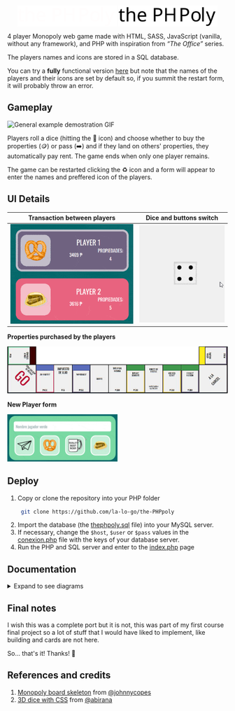 <!-- Logo -->
<div align="center" >
<img src="./docs/logo/PHPoly_Logo_Light.svg#gh-dark-mode-only" align="center" width="45%"/>
<img src="./docs/logo/PHPoly_Logo_Dark.svg#gh-light-mode-only" align="center" width="45%"/>
</div>

<!-- Content -->
4 player Monopoly web game made with HTML, SASS, JavaScript (vanilla, without any framework), and PHP with inspiration from *“The Office”* series.

The players names and icons are stored in a SQL database.

You can try a **fully** functional version [here]() but note that the names of the players and their icons are set by default so, if you summit the restart form, it will probably throw an error.

## Gameplay 
![General example demostration GIF](./docs/captures/gifs/GeneralExample.gif)

Players roll a dice (hitting the 🎲 icon) and choose whether to buy the properties (🪙) or pass (➡️) and if they land on others' properties, they automatically pay rent. The game ends when only one player remains.

The game can be restarted clicking the ♻️ icon and a form will appear to enter the names and preffered icon of the players.


## UI Details
| Transaction between players  | Dice and buttons switch |
|:---:|:-----------------------:|
|<img src="./docs/captures/gifs/Transaction.gif" alt="Transaction between players GIF">|<img src="./docs/captures/gifs/dice.gif" alt="Transaction between players GIF">|

**Properties purchased by the players**

![](./docs/captures/imgs/Casillas.png)


**New Player form**

<img src="./docs/captures/gifs/NewPlayer.gif" alt="New Player form" width="50%">

## Deploy
1. Copy or clone the repository into your PHP folder
   ```bash
    git clone https://github.com/la-lo-go/the-PHPpoly
   ```
2. Import the database (the [thephpoly.sql](./thephpoly.sql) file) into your MySQL server.
3. If necessary, change the `$host`, `$user` or `$pass` values in the [conexion.php](./conexion.php) file with the keys of your database server.
4. Run the PHP and SQL server and enter to the [index.php](./index.php) page

## Documentation
<details> 
   <summary>Expand to see diagrams</summary>

   | Use cases  | Navigation flow |
   |:---:|:-----------------------:|
   |<img src="./docs/figures/casos%20de%20uso/PI_Casos de Uso.drawio.png" width="50%" alt="Use cases diagrams">|<img src="./docs/figures/Flujo navegacion/Flujo navegacion.drawio.png" alt="Navigation Flow diagram">|

   | Class diagram  | Architecture |
   |:---:|:-----------------------:|
   |<img src="./docs/figures/Diagrama clases/Diagrama de clases.drawio.png" alt="Class diagram">|<img src="./docs/figures/Arquitectura/Arquitectura.drawio.png" alt="Navigation Flow diagram">|
</details>

## Final notes
I wish this was a complete port but it is not, this was part of my first course final project so a lot of stuff that I would have liked to implement, like building and cards are not here.

So... that's it! Thanks! 🤠

## References and credits
1. [Monopoly board skeleton](https://codepen.io/johnnycopes/pen/yzQyMp) from [@johnnycopes](https://github.com/johnnycopes)
2. [3D dice with CSS](https://codepen.io/abirana/pen/rNMLrPB) from [@abirana](https://github.com/abirana)
